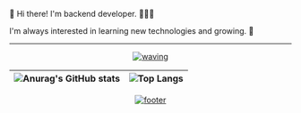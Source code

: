 👋 Hi there! I'm backend developer. 🧑🏻‍💻

I'm always interested in learning new technologies and growing. 🚀

-----


<div align="center">

[![waving](https://capsule-render.vercel.app/api?type=waving&height=180&text=SSOLVE%20&fontAlign=65&fontAlignY=32&color=gradient)](https://ssolv.tistory.com/)

| ![Anurag's GitHub stats](https://github-readme-stats.vercel.app/api?username=solmoonkang&show_icons=true&theme=shadow_blue) | ![Top Langs](https://github-readme-stats.vercel.app/api/top-langs/?username=solmoonkang&langs_count=8&layout=compact&theme=shadow_blue&hide_border=true)|
| ------------- | ------------- |

[![footer](https://capsule-render.vercel.app/api?type=waving&color=gradient&height=80&section=footer&fontAlignY=85&fontSize=10)](https://ssolv.tistory.com/)

</div>





<!--
**solmoonkang/solmoonkang** is a ✨ _special_ ✨ repository because its `README.md` (this file) appears on your GitHub profile.

Here are some ideas to get you started:

- 🔭 I’m currently working on ...
- 🌱 I’m currently learning ...
- 👯 I’m looking to collaborate on ...
- 🤔 I’m looking for help with ...
- 💬 Ask me about ...
- 📫 How to reach me: ...
- 😄 Pronouns: ...
- ⚡ Fun fact: ...
-->
